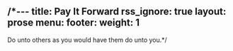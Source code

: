 /*---
title: Pay It Forward
rss_ignore: true
layout: prose
menu:
  footer:
    weight: 1
---

Do unto others as you would have them do unto you.*/
